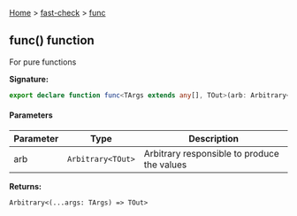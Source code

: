 [Home](/) &gt; [fast-check](../fast-check.md) &gt; [func](func_1.md)

## func() function

For pure functions

<b>Signature:</b>

```typescript
export declare function func<TArgs extends any[], TOut>(arb: Arbitrary<TOut>): Arbitrary<(...args: TArgs) => TOut>;
```

#### Parameters

|  Parameter | Type | Description |
|  --- | --- | --- |
|  arb | <code>Arbitrary&lt;TOut&gt;</code> | Arbitrary responsible to produce the values |

<b>Returns:</b>

`Arbitrary<(...args: TArgs) => TOut>`

